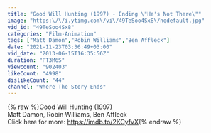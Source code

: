 ```yaml
---
title: "Good Will Hunting (1997) - Ending \"He's Not There\""
image: "https:\/\/i.ytimg.com\/vi\/49TeSoo4Sx8\/hqdefault.jpg"
vid_id: "49TeSoo4Sx8"
categories: "Film-Animation"
tags: ["Matt Damon","Robin Williams","Ben Affleck"]
date: "2021-11-23T03:36:49+03:00"
vid_date: "2013-06-15T16:35:56Z"
duration: "PT3M6S"
viewcount: "902403"
likeCount: "4998"
dislikeCount: "44"
channel: "Where The Story Ends"
---
```

{% raw %}Good Will Hunting (1997)<br />Matt Damon, Robin Williams, Ben Affleck<br />Click here for more: <a rel="nofollow" target="blank" href="https://imdb.to/2KCyfvX">https://imdb.to/2KCyfvX</a>{% endraw %}
